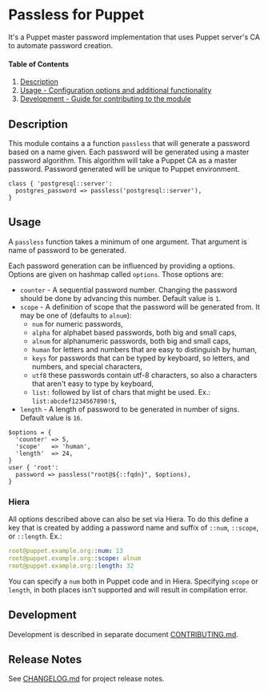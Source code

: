 Passless for Puppet
===================

It's a Puppet master password implementation that uses Puppet server's CA to automate 
password creation.

#### Table of Contents

1. [Description](#description)
3. [Usage - Configuration options and additional functionality](#usage)
5. [Development - Guide for contributing to the module](#development)

## Description

This module contains a a function `passless` that will generate a password based on a 
name given. Each password will be generated using a master password algorithm. This 
algorithm will take a Puppet CA as a master password. Password generated will be unique
to Puppet environment.

```puppet
class { 'postgresql::server':
  postgres_password => passless('postgresql::server'),
}
```

## Usage

A `passless` function takes a minimum of one argument. That argument is name of password to be generated. 

Each password generation can be influenced by providing a options. Options are given on hashmap called `options`. Those options are:

 * `counter` - A sequential password number. Changing the password should be done by 
   advancing this number. Default value is `1`.
 * `scope` - A definition of scope that the password will be generated from. It may
   be one of (defaults to `alnum`): 
    * `num` for numeric passwords,
    * `alpha` for alphabet based passwords, both big and small caps,
    * `alnum` for alphanumeric passwords, both big and small caps,
    * `human` for letters and numbers that are easy to distinguish by human,
    * `keys` for passwords that can be typed by keyboard, so letters, and numbers, and special characters,
    * `utf8` these passwords contain utf-8 characters, so also a characters that aren't easy to type by keyboard,
    * `list:` followed by list of chars that might be used. Ex.: `list:abcdef1234567890!$`,
 * `length` - A length of password to be generated in number of signs. Default value is `16`.

```puppet
$options = {
  'counter' => 5,
  'scope'   => 'human',
  'length'  => 24,
}
user { 'root':
  password => passless("root@${::fqdn}", $options),
}
```

### Hiera

All options described above can also be set via Hiera. To do this define a key that is 
created by adding a password name and suffix of `::num`, `::scope`, or `::length`. Ex.:

```yaml
root@puppet.example.org::num: 13
root@puppet.example.org::scope: alnum
root@puppet.example.org::length: 32
```

You can specify a `num` both in Puppet code and in Hiera. Specifying `scope` or `length`,
in both places isn't supported and will result in compilation error.

## Development

Development is described in separate document [CONTRIBUTING.md](CONTRIBUTING.md).

## Release Notes

See [CHANGELOG.md](CHANGELOG.md) for project release notes.
